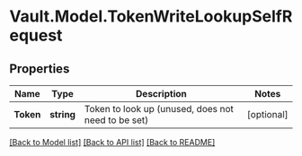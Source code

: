 # Vault.Model.TokenWriteLookupSelfRequest

## Properties

Name | Type | Description | Notes
------------ | ------------- | ------------- | -------------
**Token** | **string** | Token to look up (unused, does not need to be set) | [optional] 


[[Back to Model list]](../README.md#documentation-for-models) [[Back to API list]](../README.md#documentation-for-api-endpoints) [[Back to README]](../README.md)

